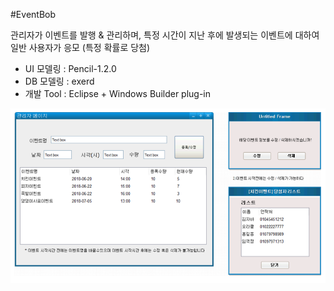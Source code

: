 #EventBob

관리자가 이벤트를 발행 & 관리하며, 특정 시간이 지난 후에 발생되는 이벤트에 대하여 일반 사용자가 응모 (특정 확률로 당첨)

- UI 모델링 : Pencil-1.2.0
- DB 모델링 : exerd
- 개발 Tool : Eclipse + Windows Builder plug-in

![텍스트](https://github.com/black4309/self-project/blob/master/etc/eventbob_img.png) 
